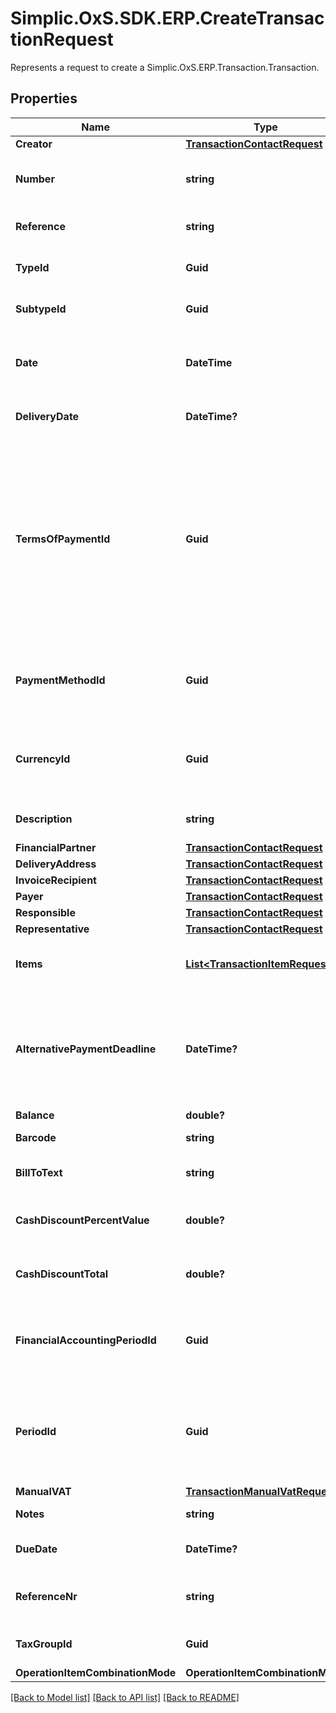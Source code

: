 # Simplic.OxS.SDK.ERP.CreateTransactionRequest
Represents a request to create a Simplic.OxS.ERP.Transaction.Transaction.

## Properties

Name | Type | Description | Notes
------------ | ------------- | ------------- | -------------
**Creator** | [**TransactionContactRequest**](TransactionContactRequest.md) |  | 
**Number** | **string** | Gets or sets the transaction number. | 
**Reference** | **string** | Gets or sets the reference. | [optional] 
**TypeId** | **Guid** | Gets or sets the type by ID. | 
**SubtypeId** | **Guid** | Gets or sets the subtype by ID. | 
**Date** | **DateTime** | Gets or sets the time of the underlying transaction. | 
**DeliveryDate** | **DateTime?** | Gets or sets the time of delivery. | [optional] 
**TermsOfPaymentId** | **Guid** | Gets or sets the terms of payment by ID.     The terms of payment include the payment deadline, a potential cash discount and the number of days the discount applies.   | 
**PaymentMethodId** | **Guid** | Gets or sets the payment method for this transaction given by ID. | 
**CurrencyId** | **Guid** | Gets or sets the currency used to quantify this transaction by ID. | 
**Description** | **string** | Gets or sets the description. | [optional] 
**FinancialPartner** | [**TransactionContactRequest**](TransactionContactRequest.md) |  | 
**DeliveryAddress** | [**TransactionContactRequest**](TransactionContactRequest.md) |  | [optional] 
**InvoiceRecipient** | [**TransactionContactRequest**](TransactionContactRequest.md) |  | 
**Payer** | [**TransactionContactRequest**](TransactionContactRequest.md) |  | 
**Responsible** | [**TransactionContactRequest**](TransactionContactRequest.md) |  | 
**Representative** | [**TransactionContactRequest**](TransactionContactRequest.md) |  | 
**Items** | [**List&lt;TransactionItemRequest&gt;**](TransactionItemRequest.md) | Gets or sets the items of this transaction. | [optional] 
**AlternativePaymentDeadline** | **DateTime?** | Gets or sets an alternative payment deadline to the one defined in the terms of payment. | [optional] 
**Balance** | **double?** |  | [optional] 
**Barcode** | **string** | Gets or sets the barcode. | [optional] 
**BillToText** | **string** | Gets or sets the bill as a text. | [optional] 
**CashDiscountPercentValue** | **double?** | Gets or sets the relative cash discount. | [optional] 
**CashDiscountTotal** | **double?** | Gets or sets the total cash discount. | [optional] 
**FinancialAccountingPeriodId** | **Guid** | Gets or sets the financial year period of this transaction given by ID. | 
**PeriodId** | **Guid** | Gets or sets the financial year period of this transaction for inventory management given by ID. | 
**ManualVAT** | [**TransactionManualVatRequest**](TransactionManualVatRequest.md) |  | [optional] 
**Notes** | **string** | Gets or sets notes. | [optional] 
**DueDate** | **DateTime?** | Gets or sets the due date. | [optional] 
**ReferenceNr** | **string** | Gets or sets the reference number. | [optional] 
**TaxGroupId** | **Guid** | Gets or sets the tax group by ID. | 
**OperationItemCombinationMode** | **OperationItemCombinationMode** |  | [optional] 

[[Back to Model list]](../README.md#documentation-for-models) [[Back to API list]](../README.md#documentation-for-api-endpoints) [[Back to README]](../README.md)

